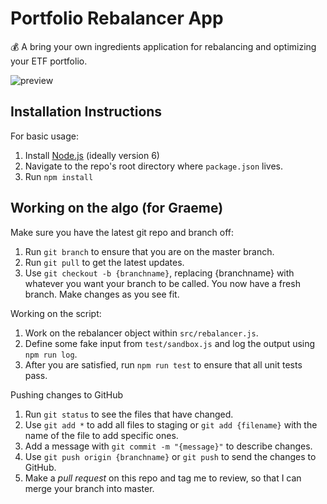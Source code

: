# Portfolio Rebalancer App
💰 A bring your own ingredients application for rebalancing and optimizing your ETF portfolio.

![preview](https://github.com/chanonroy/portfolio-rebalancer/blob/master/src/assets/preview.png)

## Installation Instructions

For basic usage:

1. Install [Node.js](https://nodejs.org/en/) (ideally version 6)
2. Navigate to the repo's root directory where `package.json` lives.
3. Run `npm install`

## Working on the algo (for Graeme)

Make sure you have the latest git repo and branch off: 

1. Run `git branch` to ensure that you are on the master branch.
2. Run `git pull` to get the latest updates.
3. Use `git checkout -b {branchname}`, replacing {branchname} with whatever you want your branch to be called. You now have a fresh branch. Make changes as you see fit.

Working on the script:

1. Work on the rebalancer object within `src/rebalancer.js`.
2. Define some fake input from `test/sandbox.js` and log the output using `npm run log`.
3. After you are satisfied, run `npm run test` to ensure that all unit tests pass. 

Pushing changes to GitHub

1. Run `git status` to see the files that have changed.
2. Use `git add *` to add all files to staging or `git add {filename}` with the name of the file to add specific ones. 
3. Add a message with `git commit -m "{message}"` to describe changes.
4. Use `git push origin {branchname}` or `git push` to send the changes to GitHub.
5. Make a *pull request* on this repo and tag me to review, so that I can merge your branch into master.  